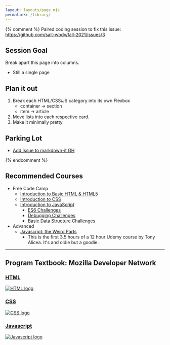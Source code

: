 ```yaml
---
layout: layouts/page.njk
permalink: /library/
---
```


{% comment %}
Paired coding session to fix this issue:
https://github.com/sait-wbdv/fall-2021/issues/3

## Session Goal

Break apart this page into columns.

- Still a single page

## Plan it out

1. Break each HTML/CSS/JS category into its own Flexbox
   - container -> section
   - item -> article
2. Move lists into each respective card.
3. Make it minimally pretty

## Parking Lot

- [Add Issue to markdown-it GH](https://github.com/markdown-it/markdown-it/issues)

{% endcomment %}

## Recommended Courses

- Free Code Camp
  - [Introduction to Basic HTML & HTML5](https://www.freecodecamp.org/learn/responsive-web-design/basic-html-and-html5/)
  - [Introduction to CSS](https://www.freecodecamp.org/learn/responsive-web-design/basic-css/)
  - [Introduction to JavaScript](https://www.freecodecamp.org/learn/javascript-algorithms-and-data-structures/basic-javascript/)
    - [ES6 Challenges](https://www.freecodecamp.org/learn/javascript-algorithms-and-data-structures/es6/)
    - [Debugging Challenges](https://www.freecodecamp.org/learn/javascript-algorithms-and-data-structures/debugging/)
    - [Basic Data Structure Challenges](https://www.freecodecamp.org/learn/javascript-algorithms-and-data-structures/basic-data-structures/)
- Advanced
  - [Javascript: the Weird Parts](https://www.youtube.com/watch?v=Bv_5Zv5c-Ts)
    - This is the first 3.5 hours of a 12 hour Udemy course by Tony Alicea. It's and oldie but a goodie.

---

## Program Textbook: Mozilla Developer Network

<section>

  <a href="{{ '/library/html/' | url }}">
    <article>
      <h3>HTML</h3>
      <img src="{{ '/assets/images/html5.svg' | url }}" alt="HTML logo">
    </article>
  </a>
  <a href="{{ '/library/css/' | url }}">
    <article>
      <h3>CSS</h3>
      <img src="{{ '/assets/images/css3-alt.svg' | url }}" alt="CSS logo">
    </article>
  </a>

  <a href="{{ '/library/javascript/' | url }}">
    <article>
      <h3>Javascript</h3>
      <img src="{{ '/assets/images/js.svg' | url }}" alt="Javascript logo">
    </article>
  </a>

</section>
